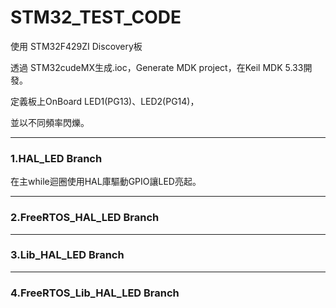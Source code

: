 # STM32_TEST_CODE
使用 STM32F429ZI Discovery板

透過 STM32cudeMX生成.ioc，Generate MDK project，在Keil MDK 5.33開發。

定義板上OnBoard LED1(PG13)、LED2(PG14)，

並以不同頻率閃爍。


----
### 1.HAL_LED Branch
在主while迴圈使用HAL庫驅動GPIO讓LED亮起。

----
### 2.FreeRTOS_HAL_LED Branch



----
### 3.Lib_HAL_LED Branch




----
### 4.FreeRTOS_Lib_HAL_LED Branch
